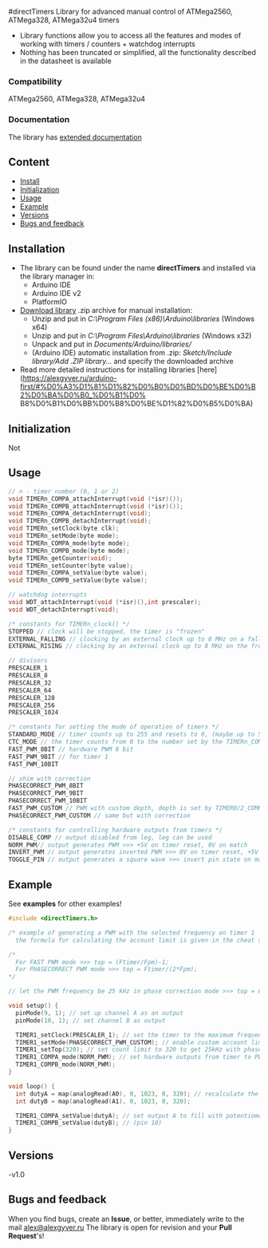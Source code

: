 #directTimers
Library for advanced manual control of ATMega2560, ATMega328, ATMega32u4 timers
- Library functions allow you to access all the features and modes of working with timers / counters + watchdog interrupts
- Nothing has been truncated or simplified, all the functionality described in the datasheet is available

### Compatibility
ATMega2560, ATMega328, ATMega32u4

### Documentation
The library has [extended documentation](https://alexgyver.ru/directTimers/)

## Content
- [Install](#install)
- [Initialization](#init)
- [Usage](#usage)
- [Example](#example)
- [Versions](#versions)
- [Bugs and feedback](#feedback)

<a id="install"></a>
## Installation
- The library can be found under the name **directTimers** and installed via the library manager in:
    - Arduino IDE
    - Arduino IDE v2
    - PlatformIO
- [Download library](https://github.com/GyverLibs/directTimers/archive/refs/heads/main.zip) .zip archive for manual installation:
    - Unzip and put in *C:\Program Files (x86)\Arduino\libraries* (Windows x64)
    - Unzip and put in *C:\Program Files\Arduino\libraries* (Windows x32)
    - Unpack and put in *Documents/Arduino/libraries/*
    - (Arduino IDE) automatic installation from .zip: *Sketch/Include library/Add .ZIP library…* and specify the downloaded archive
- Read more detailed instructions for installing libraries [here](https://alexgyver.ru/arduino-first/#%D0%A3%D1%81%D1%82%D0%B0%D0%BD%D0%BE%D0%B2%D0%BA%D0%B0_%D0%B1%D0% B8%D0%B1%D0%BB%D0%B8%D0%BE%D1%82%D0%B5%D0%BA)

<a id="init"></a>
## Initialization
Not

<a id="usage"></a>
## Usage
```cpp
// n - timer number (0, 1 or 2)
void TIMERn_COMPA_attachInterrupt(void (*isr)());
void TIMERn_COMPB_attachInterrupt(void (*isr)());
void TIMERn_COMPA_detachInterrupt(void);
void TIMERn_COMPB_detachInterrupt(void);
void TIMERn_setClock(byte clk);
void TIMERn_setMode(byte mode);
void TIMERn_COMPA_mode(byte mode);
void TIMERn_COMPB_mode(byte mode);
byte TIMERn_getCounter(void);
void TIMERn_setCounter(byte value);
void TIMERn_COMPA_setValue(byte value);
void TIMERn_COMPB_setValue(byte value);

// watchdog interrupts
void WDT_attachInterrupt(void (*isr)(),int prescaler);
void WDT_detachInterrupt(void);

/* constants for TIMERn_clock() */
STOPPED // clock will be stopped, the timer is "frozen"
EXTERNAL_FALLING // clocking by an external clock up to 8 MHz on a fall
EXTERNAL_RISING // clocking by an external clock up to 8 MHz on the front

// divisors
PRESCALER_1
PRESCALER_8
PRESCALER_32
PRESCALER_64
PRESCALER_128
PRESCALER_256
PRESCALER_1024

/* constants for setting the mode of operation of timers */
STANDARD_MODE // timer counts up to 255 and resets to 0, (maybe up to 511/1023 for timer 1)
CTC_MODE // the timer counts from 0 to the number set by the TIMERn_COMPA_setValue() function, after which it is reset (at this moment it may cause an interrupt)
FAST_PWM_8BIT // hardware PWM 8 bit
FAST_PWM_9BIT // for timer 1
FAST_PWM_10BIT

// shim with correction
PHASECORRECT_PWM_8BIT
PHASECORRECT_PWM_9BIT
PHASECORRECT_PWM_10BIT
FAST_PWM_CUSTOM // PWM with custom depth, depth is set by TIMER0/2_COMPA_setValue() and TIMER1_setTop();
PHASECORRECT_PWM_CUSTOM // same but with correction

/* constants for controlling hardware outputs from timers */
DISABLE_COMP // output disabled from leg, leg can be used
NORM_PWM// output generates PWM >>> +5V on timer reset, 0V on match
INVERT_PWM // output generates inverted PWM >>> 0V on timer reset, +5V on match
TOGGLE_PIN // output generates a square wave >>> invert pin state on match
```

<a id="example"></a>
## Example
See **examples** for other examples!
```cpp
#include <directTimers.h>

/* example of generating a PWM with the selected frequency on timer 1
  the formula for calculating the account limit is given in the cheat sheet README */

/*
  For FAST PWM mode >>> top = (Ftimer/Fpm)-1;
  For PHASECORRECT PWM mode >>> top = Ftimer/(2*Fpm);
*/

// let the PWM frequency be 25 kHz in phase correction mode >>> top = 8000000/25000 >>> top = 320;

void setup() {
  pinMode(9, 1); // set up channel A as an output
  pinMode(10, 1); // set channel B as output

  TIMER1_setClock(PRESCALER_1); // set the timer to the maximum frequency
  TIMER1_setMode(PHASECORRECT_PWM_CUSTOM); // enable custom account limit mode
  TIMER1_setTop(320); // set count limit to 320 to get 25kHz with phase correction
  TIMER1_COMPA_mode(NORM_PWM); // set hardware outputs from timer to PWM mode
  TIMER1_COMPB_mode(NORM_PWM);
}

void loop() {
  int dutyA = map(analogRead(A0), 0, 1023, 0, 320); // recalculate the potentiometer range to the timer range 0...top >>> 0...320
  int dutyB = map(analogRead(A1), 0, 1023, 0, 320);

  TIMER1_COMPA_setValue(dutyA); // set output A to fill with potentiometer (pin 9)
  TIMER1_COMPB_setValue(dutyB); // (pin 10)
}

```

<a id="versions"></a>
## Versions
-v1.0

<a id="feedback"></a>
## Bugs and feedback
When you find bugs, create an **Issue**, or better, immediately write to the mail [alex@alexgyver.ru](mailto:alex@alexgyver.ru)
The library is open for revision and your **Pull Request**'s!